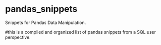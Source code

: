 # pandas_snippets
Snippets for Pandas Data Manipulation.  



#this is a compiled and organized list of pandas snippets from a SQL user perspective.

